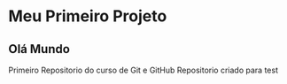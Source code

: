 # Meu Primeiro Projeto
## Olá Mundo
 Primeiro Repositorio do curso de Git e GitHub
Repositorio criado para test